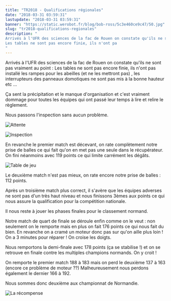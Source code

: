 ```yaml
---
title: "TR2018 - Qualifications régionales"
date: "2018-03-31 03:59:31"
lastupdate: "2018-03-31 03:59:31"
banner: "https://static.werobot.fr/blog/bob-ross/5c3e460ce9c47/50.jpg"
slug: "tr2018-qualifications-regionales"
description: " 
Arrivés à l'UFR des sciences de la fac de Rouen on constate qu'ils ne sont pas vraiment au point :
Les tables ne sont pas encore finie, ils n'ont pa
"
---
```

Arrivés à l'UFR des sciences de la fac de Rouen on constate qu'ils ne sont pas vraiment au point :
Les tables ne sont pas encore finie, ils n'ont pas installé les rampes pour les abeilles (et ne les mettront pas) , les interrupteurs des panneaux domotiques ne sont pas mis à la bonne hauteur etc ...

Ça sent la précipitation et le manque d'organisation et c'est vraiment dommage pour toutes les équipes qui ont passé leur temps à lire et relire le règlement.

Nous passons l'inspection sans aucun problème.

![Attente](https://static.werobot.fr/blog/bob-ross/5c3e4610181c4/50.jpg "Attente")

![Inspection](https://static.werobot.fr/blog/bob-ross/5c3e4612af1c6/50.jpg "Inspection")

En revanche le premier match est décevant, on rate complètement notre prise de balles ce qui fait qu'on en met pas une seule dans le récupérateur. On fini néanmoins avec 119 points ce qui limite carrément les dégâts.

![Table de jeu](https://static.werobot.fr/blog/bob-ross/5c3e461983b0d/50.jpg "Table de jeu")

Le deuxième match n'est pas mieux, on rate encore notre prise de balles : 112 points.

Après un troisième match plus correct, il s'avère que les équipes adverses ne sont pas d'un très haut niveau et nous finissons 3èmes aux points ce qui nous assure la qualification pour la compétition nationale.

Il nous reste à jouer les phases finales pour le classement normand.

Notre match de quart de finale se déroule enfin comme on le veut : non seulement on le remporte mais en plus on fait 176 points ce qui nous fait du bien.
En revanche on a cramé un moteur donc pas sur qu'on aille plus loin !
On a 3 minutes pour réparer !
On croise les doigts.

Nous remportons la demi-finale avec 178 points (ça se stabilise !) et on se retrouve en finale contre les multiples champions normands.
On y croit !

On remporte le premier match 188 à 183 mais on perd le deuxième 137 à 163 (encore ce problème de moteur ??)
Malheureusement nous perdons également le dernier 166 à 192.

Nous sommes donc deuxième aux championnat de Normandie.

![La récompense](https://static.werobot.fr/blog/bob-ross/5c3e460ce9c47/50.jpg "La récompense")



    